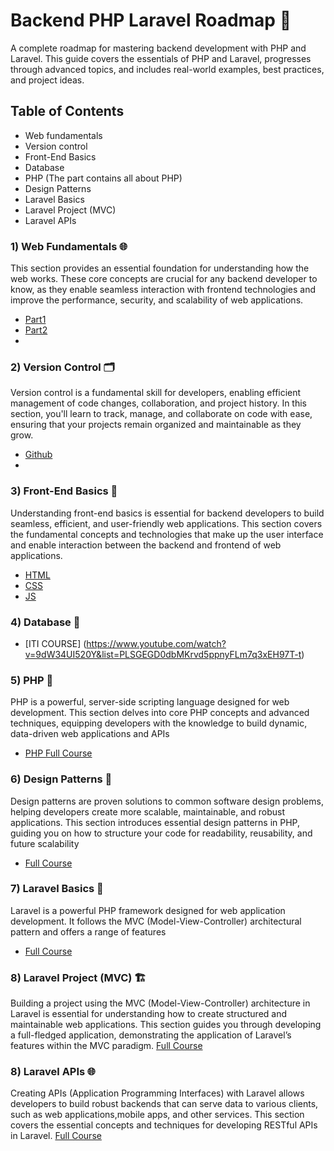 # Backend PHP Laravel Roadmap 🚀
A complete roadmap for mastering backend development with PHP and Laravel. This guide covers the essentials of PHP and Laravel, progresses through advanced topics, and includes real-world examples, best practices, and project ideas.
## Table of Contents
- Web fundamentals
- Version control 
- Front-End Basics
- Database
- PHP (The part contains all about PHP)
- Design Patterns
- Laravel Basics
- Laravel Project (MVC)
- Laravel APIs
  
### 1) Web Fundamentals 🌐
This section provides an essential foundation for understanding how the web works. These core concepts are crucial for any backend developer to know,
as they enable seamless interaction with frontend technologies and improve the performance, security, and scalability of web applications.
- [Part1](https://www.youtube.com/watch?v=y6EW1vx3zo4&list=PL13Ag2mfco65xXKGmqs6R4noM3CirsSNO&index=1&pp=iAQB)
- [Part2](https://www.youtube.com/watch?v=SLoPHcPhuEo&list=PL13Ag2mfco65xXKGmqs6R4noM3CirsSNO&index=2&pp=iAQB)
- 
### 2) Version Control 🗂️
Version control is a fundamental skill for developers, enabling efficient management of code changes, collaboration, and project history. 
In this section, you'll learn to track, manage, and collaborate on code with ease, ensuring that your projects remain organized and maintainable as they grow.
- [Github](https://youtu.be/ACOiGZoqC8w?feature=shared)
- 
### 3) Front-End Basics 🎨
Understanding front-end basics is essential for backend developers to build seamless, efficient, and user-friendly web applications.
This section covers the fundamental concepts and technologies that make up the user interface and enable interaction between the backend and frontend of web applications.
- [HTML](https://www.youtube.com/watch?v=6QAELgirvjs&list=PLDoPjvoNmBAw_t_XWUFbBX-c9MafPk9ji)
- [CSS](https://www.youtube.com/watch?v=yfoY53QXEnI&pp=ygUfY3NzIGNyYXNoIGNvdXJzZSB0cmF2ZXJzeSBtZWRpYQ%3D%3D)
- [JS](https://www.youtube.com/watch?v=hdI2bqOjy3c&pp=ygUeanMgY3Jhc2ggY291cnNlIHRyYXZlcnN5IG1lZGlh)

### 4) Database 🎨
- [ITI COURSE] (https://www.youtube.com/watch?v=9dW34UI520Y&list=PLSGEGD0dbMKrvd5ppnyFLm7q3xEH97T-t)

### 5) PHP 🐘
PHP is a powerful, server-side scripting language designed for web development. This section delves into core PHP concepts and advanced techniques,
equipping developers with the knowledge to build dynamic, data-driven web applications and APIs
- [PHP Full Course](https://www.youtube.com/watch?v=sVbEyFZKgqk&list=PLr3d3QYzkw2xabQRUpcZ_IBk9W50M9pe-)

### 6) Design Patterns 🎨
Design patterns are proven solutions to common software design problems, helping developers create more scalable, maintainable,
and robust applications. This section introduces essential design patterns in PHP, guiding you on how to structure your code for readability, reusability, and future scalability
- [Full Course](https://www.youtube.com/watch?v=m-lHYVdOzCo&list=PLrwRNJX9gLs3oQyBoXtYimY7M5aSF0_oC)

### 7) Laravel Basics 🚀
Laravel is a powerful PHP framework designed for web application development. It follows the MVC (Model-View-Controller) architectural pattern and offers a range of features
- [Full Course](https://www.youtube.com/watch?v=MYyJ4PuL4pY&pp=ygUQbGFyYXZlbCB0cmF2ZXJzeQ%3D%3D)

### 8) Laravel Project (MVC) 🏗️
Building a project using the MVC (Model-View-Controller) architecture in Laravel is essential for understanding how to create structured and maintainable web applications.
This section guides you through developing a full-fledged application, demonstrating the application of Laravel’s features within the MVC paradigm.
[Full Course](https://www.youtube.com/watch?v=HHj6YU43eV4&list=PL13Ag2mfco64zMLcFjPb5GVWCu-OAjTrx)

### 8) Laravel APIs 🌐
Creating APIs (Application Programming Interfaces) with Laravel allows developers to build robust backends that can serve data to various clients,
such as web applications,mobile apps, and other services. This section covers the essential concepts and techniques for developing RESTful APIs in Laravel.
[Full Course](https://www.youtube.com/watch?v=9FJeoq5z1_Y&pp=ygUhTGFyYXZlbCAxMCBmb3IgUkVTVCBBUEkgIPCfmoDimqEg)

